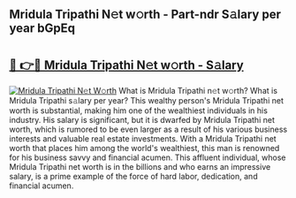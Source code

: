 ## Mridula Tripathi N𝚎t w𝚘rth - Part-ndr S𝚊lary per year bGpEq

# <h2><a href="http://gc26igy.nevu.top/?p=Mridula+Tripathi">🔗 👉🔴 Mridula Tripathi N𝚎t w𝚘rth - S𝚊lary</a></h2>

[![Mridula Tripathi N𝚎t W𝚘rth](https://i.imgur.com/Oavwk0R.jpeg)](http://gc26igy.nevu.top/?p=Mridula+Tripathi)
What is Mridula Tripathi n𝚎t w𝚘rth? What is Mridula Tripathi s𝚊lary per year?
This wealthy person's Mridula Tripathi net worth is substantial, making him one of the wealthiest individuals in his industry. His salary is significant, but it is dwarfed by Mridula Tripathi net worth, which is rumored to be even larger as a result of his various business interests and valuable real estate investments. With a Mridula Tripathi net worth that places him among the world's wealthiest, this man is renowned for his business savvy and financial acumen. This affluent individual, whose Mridula Tripathi net worth is in the billions and who earns an impressive salary, is a prime example of the force of hard labor, dedication, and financial acumen.
